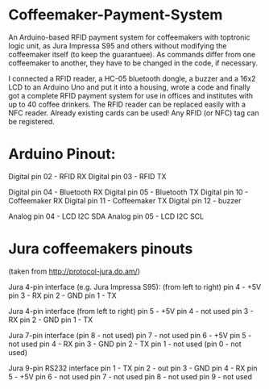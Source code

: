 Coffeemaker-Payment-System
==========================

An Arduino-based RFID payment system for coffeemakers with toptronic logic unit, as Jura Impressa S95 and others without modifying the coffeemaker itself (to keep the guarantuee). 
As commands differ from one coffeemaker to another, they have to be changed in the code, if necessary. 

I connected a RFID reader, a HC-05 bluetooth dongle, a buzzer and a 16x2 LCD to an Arduino Uno and put it into a housing, wrote a code and finally got a complete RFID payment system for use in offices and institutes with up to 40 coffee drinkers. The RFID reader can be replaced easily with a NFC reader. Already existing cards can be used! Any RFID (or NFC) tag can be registered. 

Arduino Pinout:
===============

Digital pin 02 - RFID RX
Digital pin 03 - RFID TX

Digital pin 04 - Bluetooth RX
Digital pin 05 - Bluetooth TX
Digital pin 10 - Coffeemaker RX
Digital pin 11 - Coffeemaker TX
Digital pin 12 - buzzer

Analog pin 04 - LCD I2C SDA
Analog pin 05 - LCD I2C SCL


Jura coffeemakers pinouts
=========================
(taken from http://protocol-jura.do.am/)

Jura 4-pin interface (e.g. Jura Impressa S95):
(from left to right)
pin 4 - +5V
pin 3 - RX
pin 2 - GND
pin 1 - TX

Jura 4-pin interface
(from left to right)
pin 5 - +5V
pin 4 - not used
pin 3 - RX
pin 2 - GND
pin 1 - TX

Jura 7-pin interface
(pin 8 - not used)
pin 7 - not used
pin 6 - +5V
pin 5 - not used
pin 4 - RX
pin 3 - GND
pin 2 - TX
pin 1 - not used
(pin 0 - not used)

Jura 9-pin RS232 interface
pin 1 - TX
pin 2 - out
pin 3 - GND
pin 4 - RX
pin 5 - +5V
pin 6 - not used
pin 7 - not used
pin 8 - not used
pin 9 - not used

